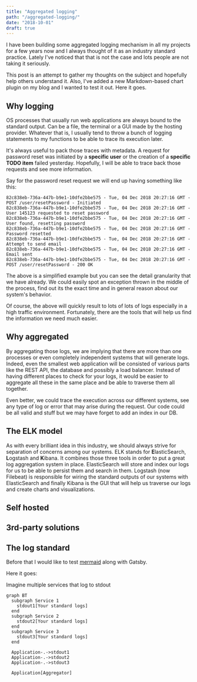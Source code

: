 ```yaml
---
title: "Aggregated logging"
path: "/aggregated-logging/"
date: "2018-10-01"
draft: true
---
```


I have been building some aggregated logging mechanism in all my projects
for a few years now and I always thought of it as an industry standard practice. Lately I've noticed that that is not the case and lots people are not taking it seriously.

This post is an attempt to gather my thoughts on the subject and hopefully
help others understand it. Also, I've added a new Markdown-based chart plugin on my blog and I wanted to test it out. Here it goes.

## Why logging
OS processes that usually run web applications are always bound to the standard output. Can be a file, the terminal or a GUI made by the hosting provider. Whatever that is, I usually tend to throw a bunch of logging statements to my functions to be able to trace its execution later.

It's always useful to pack those traces with metadata. A request for password reset was initiated by a **specific user** or the creation of a **specific TODO item** failed yesterday. Hopefully, I will be able to trace back those requests and see more information.

Say for the password reset request we will end up having something like this:

```
82c838eb-736a-447b-b9e1-10dfe2bbe575 - Tue, 04 Dec 2018 20:27:16 GMT - POST /user/resetPassword - Initiated
82c838eb-736a-447b-b9e1-10dfe2bbe575 - Tue, 04 Dec 2018 20:27:16 GMT - User 145123 requested to reset password
82c838eb-736a-447b-b9e1-10dfe2bbe575 - Tue, 04 Dec 2018 20:27:16 GMT - User found, resetting password
82c838eb-736a-447b-b9e1-10dfe2bbe575 - Tue, 04 Dec 2018 20:27:16 GMT - Password resetted
82c838eb-736a-447b-b9e1-10dfe2bbe575 - Tue, 04 Dec 2018 20:27:16 GMT - Attempt to send email
82c838eb-736a-447b-b9e1-10dfe2bbe575 - Tue, 04 Dec 2018 20:27:16 GMT - Email sent
82c838eb-736a-447b-b9e1-10dfe2bbe575 - Tue, 04 Dec 2018 20:27:16 GMT - POST /user/resetPassword - 200 OK
```

The above is a simplified example but you can see the detail granularity that we have already. We could easily spot an exception thrown in the middle of the process, find out its the exact time and in general reason about our system's behavior.

Of course, the above will quickly result to lots of lots of logs especially in a high traffic environment. Fortunately, there are the tools that will help us find the information we need much easier.

## Why aggregated
By aggregating those logs, we are implying that there are more than one processes or even completely independent systems that will generate logs. Indeed, even the smallest web application will be consisted of various parts like the REST API, the database and possibly a load balancer. Instead of having different places to check for your logs, it would be easier to aggregate all these in the same place and be able to traverse them all together.

Even better, we could trace the execution across our different systems, see any type of log or error that may arise during the request. Our code could be all valid and stuff but we may have forget to add an index in our DB.

## The ELK model
As with every brilliant idea in this industry, we should always strive for separation of concerns among our systems. ELK stands for **E**lasticSearch, **L**ogstash and **K**ibana. It combines those three tools in order to put a great log aggregation system in place. ElasticSearch will store and index our logs for us to be able to persist them and search in them. Logstash (now Filebeat) is responsible for wiring the standard outputs of our systems with ElasticSearch and finally Kibana is the GUI that will help us traverse our logs and create charts and visualizations.

## Self hosted
## 3rd-party solutions

## The log standard

Before that I would like to test [mermaid](https://mermaidjs.github.io/)
along with Gatsby.

Here it goes:

Imagine multiple services that log to stdout

```mermaid
graph BT
  subgraph Service 1
    stdout1[Your standard logs]
  end
  subgraph Service 2
    stdout2[Your standard logs]
  end
  subgraph Service 3
    stdout3[Your standard logs]
  end

  Application-.->stdout1
  Application-.->stdout2
  Application-.->stdout3

  Application[Aggregator]
```
